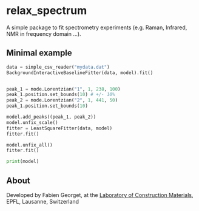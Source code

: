 relax_spectrum
==============


A simple package to fit spectrometry experiments (e.g. Raman, Infrared, NMR in frequency domain ...).


Minimal example
---------------

~~~python
data = simple_csv_reader("mydata.dat")
BackgroundInteractiveBaselineFitter(data, model).fit()


peak_1 = mode.Lorentzian("1", 1, 238, 100)
peak_1.position.set_bounds(10) # +/- 10%
peak_2 = mode.Lorentzian("2", 1, 441, 50)
peak_1.position.set_bounds(10)

model.add_peaks((peak_1, peak_2))
model.unfix_scale()
fitter = LeastSquareFitter(data, model)
fitter.fit()

model.unfix_all()
fitter.fit()

print(model)
~~~

About
-----

Developed by Fabien Georget, at the [Laboratory of Construction Materials](https://www.epfl.ch/labs/lmc/), EPFL, Lausanne, Switzerland
